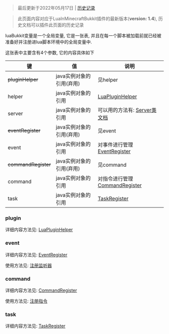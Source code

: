 > 最后更新于2022年05月17日 | [历史记录](https://github.com/SmileYik/MyBlog/commits/master/blogs/other/markdowns/Minecraft/LuaInMinecraftBukkit/luaBukkit.md)

>此页面内容对应于LuaInMinecraftBukkit插件的最新版本(**version: 1.4**), 历史文档可以插件此页面的历史记录

luaBukkit变量是一个全局变量, 它是一张表, 并且在每一个脚本被加载前就已经被准备好并注册进lua脚本环境中的全局变量中.

这张表中主要含有4个参数, 它的内容具体如下

|键|值|说明|
|-|-|-|
|~~pluginHelper~~|java实例对象的引用(弃用)|见helper|
|helper|java实例对象的引用|[LuaPluginHelper](https://github.com/SmileYik/LuaInMinecraftBukkt/blob/master/src/main/java/tk/smileyik/luainminecraftbukkit/plugin/util/LuaPluginHelper.java)|
|server|java实例对象的引用|可以用的方法有: [Server类文档](https://bukkit.windit.net/javadoc/org/bukkit/Server.html)|
|~~eventRegister~~|java实例对象的引用(弃用)|见event|
|event|java实例对象的引用|对事件进行管理[EventRegister](https://github.com/SmileYik/LuaInMinecraftBukkt/blob/master/src/main/java/tk/smileyik/luainminecraftbukkit/plugin/event/EventRegister.java)|
|~~commandRegister~~|java实例对象的引用(弃用)|见command|
|command|java实例对象的引用|对指令进行管理[CommandRegister](https://github.com/SmileYik/LuaInMinecraftBukkt/blob/master/src/main/java/tk/smileyik/luainminecraftbukkit/plugin/command/CommandRegister.java)|
|task|java实例对象的引用|[TaskRegister](https://github.com/SmileYik/LuaInMinecraftBukkt/blob/master/src/main/java/tk/smileyik/luainminecraftbukkit/plugin/task/TaskRegister.java)|

### plugin

详细内容方法见: [LuaPluginHelper](https://github.com/SmileYik/LuaInMinecraftBukkt/blob/master/src/main/java/tk/smileyik/luainminecraftbukkit/plugin/util/LuaPluginHelper.java)


### event

详细内容方法见: [EventRegister](https://github.com/SmileYik/LuaInMinecraftBukkt/blob/master/src/main/java/tk/smileyik/luainminecraftbukkit/plugin/event/EventRegister.java)

使用方法见: [注册监听器](https://blog.smileyik.tk/?blog=other&album=MinecraftPost&post=LuaInMinecraftBukkit-registEvent)

### command

详细内容方法见: [CommandRegister](https://github.com/SmileYik/LuaInMinecraftBukkt/blob/master/src/main/java/tk/smileyik/luainminecraftbukkit/plugin/command/CommandRegister.java)

使用方法见: [注册指令](https://blog.smileyik.tk/?blog=other&album=MinecraftPost&post=LuaInMinecraftBukkit-registCmd)

### task

详细内容方法见: [TaskRegister](https://github.com/SmileYik/LuaInMinecraftBukkt/blob/master/src/main/java/tk/smileyik/luainminecraftbukkit/plugin/task/TaskRegister.java)
